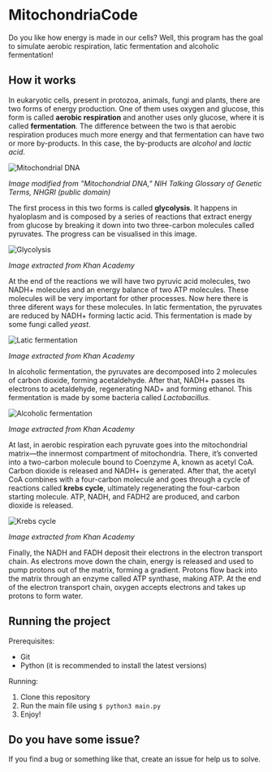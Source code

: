 # MitochondriaCode
Do you like how energy is made in our cells? Well, this program has the goal to simulate 
aerobic respiration, latic fermentation and alcoholic fermentation!

## How it works

In eukaryotic cells, present in protozoa, animals, fungi and plants, there are two forms of energy production. One of them uses oxygen and glucose, this form is
called **aerobic respiration** and another uses only glucose, where it is called **fermentation**. The difference between the two is that aerobic respiration produces much more energy and that fermentation can have two or more by-products. In this case, the by-products are *alcohol* and *lactic acid*.

![Mitochondrial DNA](https://cdn.kastatic.org/ka-perseus-images/3e93171409f468502dcd4d4b6fdc36aec7d693e5.png)

*Image modified from "Mitochondrial DNA," NIH Talking Glossary of Genetic Terms, NHGRI (public domain)*

The first process in this two forms is called **glycolysis**. It happens in hyaloplasm and is composed by a series of reactions that 
extract energy from glucose by breaking it down into two three-carbon molecules called pyruvates. The progress can be visualised in this image.

![Glycolysis](https://cdn.kastatic.org/ka-perseus-images/3ac5f05c70a76473139a0abb96318146af528f48.png)

*Image extracted from Khan Academy*

At the end of the reactions we will have two pyruvic acid molecules, two NADH+ molecules and an energy balance of two ATP molecules.
These molecules will be very important for other processes. Now here there is three diferent ways for these molecules. In latic fermentation,
the pyruvates are reduced by NADH+ forming lactic acid. This fermentation is made by some fungi called *yeast*.

![Latic fermentation](https://user-images.githubusercontent.com/62772813/126155801-3fe2d68a-8c90-4235-8c4c-16d7a21ea506.png)

*Image extracted from Khan Academy*

In alcoholic fermentation, the pyruvates are decomposed into 2 molecules of carbon dioxide, forming acetaldehyde. After that, 
NADH+ passes its electrons to acetaldehyde, regenerating NAD+ and forming ethanol. This fermentation is made by some bacteria called *Lactobacillus*.

![Alcoholic fermentation](https://user-images.githubusercontent.com/62772813/126156596-2c449e6d-1792-419e-a7e7-efa3d336c2e9.png)

*Image extracted from Khan Academy*

At last, in aerobic respiration each pyruvate goes into the mitochondrial matrix—the innermost compartment of mitochondria. There, it’s converted into a two-carbon molecule bound to Coenzyme A, known as acetyl CoA. Carbon dioxide is released and  NADH+ is generated. After that, the acetyl CoA combines with a four-carbon molecule and goes through a cycle of reactions called **krebs cycle**, ultimately regenerating the four-carbon starting molecule. ATP, NADH, and FADH2 are produced, and carbon dioxide is released.

![Krebs cycle](https://cdn.kastatic.org/ka-perseus-images/c7052763740cb431d8e989fa55460816cc5a074c.png)

*Image extracted from Khan Academy*

Finally, the NADH and FADH deposit their electrons in the electron transport chain. As electrons move down the chain, energy is released and used to pump protons out of the matrix, forming a gradient. Protons flow back into the matrix through an enzyme called ATP synthase, making ATP. At the end of the electron transport chain, oxygen accepts electrons and takes up protons to form water.

## Running the project

Prerequisites:
 - Git
 - Python (it is recommended to install the latest versions)

Running:
1. Clone this repository
2. Run the main file using `$ python3 main.py`
3. Enjoy!

## Do you have some issue?
If you find a bug or something like that, create an issue for help us to solve.
